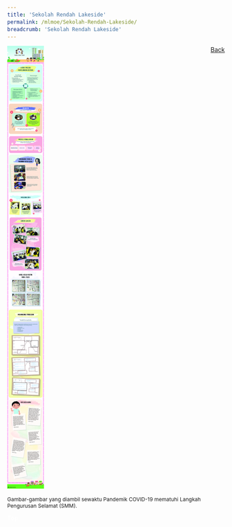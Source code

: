 ```yaml
---
title: 'Sekolah Rendah Lakeside'
permalink: /mlmoe/Sekolah-Rendah-Lakeside/
breadcrumb: 'Sekolah Rendah Lakeside'
---
```

<!-- Global site tag (gtag.js) - Google Ads: 726049306 -->
<script async src="https://www.googletagmanager.com/gtag/js?id=AW-726049306"></script>
<script>
  window.dataLayer = window.dataLayer || [];
  function gtag(){dataLayer.push(arguments);}
  gtag('js', new Date());

  gtag('config', 'AW-726049306');
</script>
<a href="/gallery/pameran- bahasa- melayu-malay-language-exhibitions-d/schools/" style="float:right;">Back</a>
 <img src="/images/Test-Lakeside-ML.jpg"> <br/>
 <p style="font-size:12px;">Gambar-gambar yang diambil sewaktu Pandemik COVID-19 mematuhi Langkah Pengurusan Selamat (SMM).</p>


<div class="btntop"><a href="#top" style="text-decoration:none;"><span style="color:white"><b>Top</b></span></a></div>
